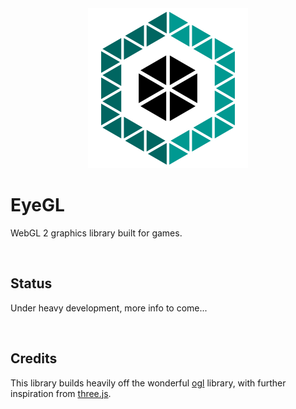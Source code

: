 <div align="center">
<img src="./files/logo/eyegl256.png" alt="EyeGL Library"/>
</div>

# EyeGL

WebGL 2 graphics library built for games.

<br />

## Status

Under heavy development, more info to come...

<br />

## Credits

This library builds heavily off the wonderful [ogl](https://github.com/oframe/ogl) library, with further inspiration from [three.js](https://github.com/mrdoob/three.js/).

<br />
